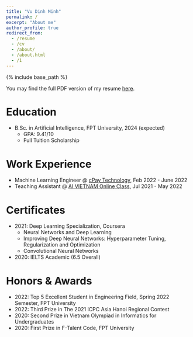 ```yaml
---
title: "Vu Dinh Minh"
permalink: /
excerpt: "About me"
author_profile: true
redirect_from:
  - /resume
  - /cv
  - /about/
  - /about.html
  - /1
---
```


{% include base_path %}

You may find the full PDF version of my resume <a href="/files/vudinhminh_cv.pdf" target="_blank">here</a>.
 <!-- and my transcript <a href="/files/vudinhminh_transcript.pdf" target="_blank">here</a>. -->

Education
======
* B.Sc. in Artificial Intelligence, FPT University, 2024 (expected)
  * GPA: 9.41/10
  * Full Tuition Scholarship


Work Experience
======
* Machine Learning Engineer @ <a href="https://www.cpay.technology" target="_blank">cPay Technology</a>, Feb 2022 - June 2022
* Teaching Assistant @ <a href="https://www.facebook.com/aivietnam.edu.vn" target="_blank">AI VIETNAM Online Class</a>, Jul 2021 - May 2022


Certificates
======
* 2021: Deep Learning Specialization, Coursera
  * Neural Networks and Deep Learning
  * Improving Deep Neural Networks: Hyperparameter Tuning, Regularization and Optimization
  * Convolutional Neural Networks
* 2020: IELTS Academic (6.5 Overall)


Honors & Awards
======
* 2022: Top 5 Excellent Student in Engineering Field, Spring 2022 Semester, FPT University
* 2022: Third Prize in The 2021 ICPC Asia Hanoi Regional Contest
* 2020: Second Prize in Vietnam Olympiad in Informatics for Undergraduates
* 2020: First Prize in F-Talent Code, FPT University


<!-- Publications
======
  <ul>{% for post in site.publications %}
    {% include archive-single-cv.html %}
  {% endfor %}</ul> -->
